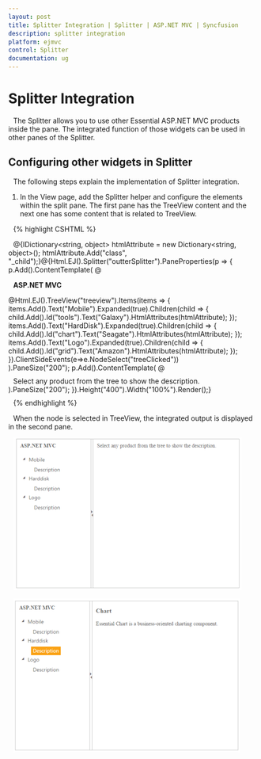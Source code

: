 ```yaml
---
layout: post
title: Splitter Integration | Splitter | ASP.NET MVC | Syncfusion
description: splitter integration
platform: ejmvc
control: Splitter
documentation: ug
---
```


# Splitter Integration

The Splitter allows you to use other Essential ASP.NET MVC products inside the pane. The integrated function of those widgets can be used in other panes of the Splitter.

## Configuring other widgets in Splitter

The following steps explain the implementation of Splitter integration.

1. In the View page, add the Splitter helper and configure the elements within the split pane. The first pane has the TreeView content and the next one has some content that is related to TreeView.


{% highlight CSHTML %}

@{IDictionary<string, object> htmlAttribute = new Dictionary<string, object>();
  htmlAttribute.Add("class", "_child");}@{Html.EJ().Splitter("outterSplitter").PaneProperties(p =>    {
  p.Add().ContentTemplate(
  @<div class="cont">
  <h3 class="h3">
  ASP.NET MVC
  </h3>
  @Html.EJ().TreeView("treeview").Items(items =>
  {
      items.Add().Text("Mobile").Expanded(true).Children(child =>
	  {                        
	       child.Add().Id("tools").Text("Galaxy").HtmlAttributes(htmlAttribute);
		   });
		   items.Add().Text("HardDisk").Expanded(true).Children(child =>
		   { 
      		   child.Add().Id("chart").Text("Seagate").HtmlAttributes(htmlAttribute);
		    });
		   items.Add().Text("Logo").Expanded(true).Children(child =>
		   {
			   child.Add().Id("grid").Text("Amazon").HtmlAttributes(htmlAttribute);
           });
  }).ClientSideEvents(e=>e.NodeSelect("treeClicked"))
</div>).PaneSize("200");
p.Add().ContentTemplate(
@<div class="cont">
<div class="_content">
Select any product from the tree to show the description.
</div>
<div class="tools des">
<h3>
Tools 
</h3> 
<p>
Essential Tools is an collection of user interface components used to create interactive
ASP.NET MVC applications.
</p>
</div>
<div class="chart des">
<h3> 
Chart 
</h3> 
<p> Essential Chart is a business-oriented charting component.</p> 
</div> 
<div class="grid des"> 
<h3>
Grid
</h3>
<p>
Essential MVC Grid offers full featured a Grid control with extensive support for
Grouping and the display of hierarchical data.
</p>
</div>
</div>).PaneSize("200");
}).Height("400").Width("100%").Render();}<style type="text/css">
#outterSplitter {
margin: 0 auto;
}    .cont #treeView_Container {
margin-bottom: 0;
border: none;
}
.h3, ._content, p {
font-size: 14px;
margin-top: 10px;
text-indent: 10px;
} 
.des {
display: none;
}
</style>



<script type="text/javascript">
	function treeClicked(sender, args) 
	{
	if (sender.currentElement.hasClass('_child'))
		{
			//nodeSelect event handle
			var content = $('.' + sender.currentElement[0].id).html();
			$('._content').html(content);
		}
	}
</script>

{% endhighlight %}



When the node is selected in TreeView, the integrated output is displayed in the second pane.



![](Splitter-Integration_images/Splitter-Integration_img1.png)





![](Splitter-Integration_images/Splitter-Integration_img2.png)



